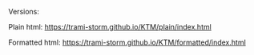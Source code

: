 Versions:

Plain html: https://trami-storm.github.io/KTM/plain/index.html

Formatted html: https://trami-storm.github.io/KTM/formatted/index.html
